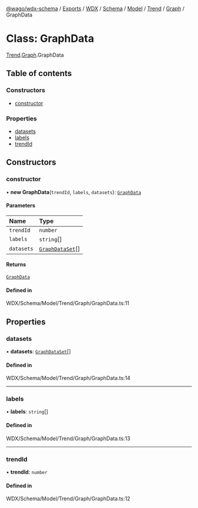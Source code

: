 [@wago/wdx-schema](../README.md) / [Exports](../modules.md) / [WDX](../modules/WDX.md) / [Schema](../modules/WDX.Schema.md) / [Model](../modules/WDX.Schema.Model.md) / [Trend](../modules/WDX.Schema.Model.Trend.md) / [Graph](../modules/WDX.Schema.Model.Trend.Graph.md) / GraphData

# Class: GraphData

[Trend](../modules/WDX.Schema.Model.Trend.md).[Graph](../modules/WDX.Schema.Model.Trend.Graph.md).GraphData

## Table of contents

### Constructors

- [constructor](WDX.Schema.Model.Trend.Graph.GraphData.md#constructor)

### Properties

- [datasets](WDX.Schema.Model.Trend.Graph.GraphData.md#datasets)
- [labels](WDX.Schema.Model.Trend.Graph.GraphData.md#labels)
- [trendId](WDX.Schema.Model.Trend.Graph.GraphData.md#trendid)

## Constructors

### constructor

• **new GraphData**(`trendId`, `labels`, `datasets`): [`GraphData`](WDX.Schema.Model.Trend.Graph.GraphData.md)

#### Parameters

| Name | Type |
| :------ | :------ |
| `trendId` | `number` |
| `labels` | `string`[] |
| `datasets` | [`GraphDataSet`](WDX.Schema.Model.Trend.Graph.GraphDataSet.md)[] |

#### Returns

[`GraphData`](WDX.Schema.Model.Trend.Graph.GraphData.md)

#### Defined in

WDX/Schema/Model/Trend/Graph/GraphData.ts:11

## Properties

### datasets

• **datasets**: [`GraphDataSet`](WDX.Schema.Model.Trend.Graph.GraphDataSet.md)[]

#### Defined in

WDX/Schema/Model/Trend/Graph/GraphData.ts:14

___

### labels

• **labels**: `string`[]

#### Defined in

WDX/Schema/Model/Trend/Graph/GraphData.ts:13

___

### trendId

• **trendId**: `number`

#### Defined in

WDX/Schema/Model/Trend/Graph/GraphData.ts:12
